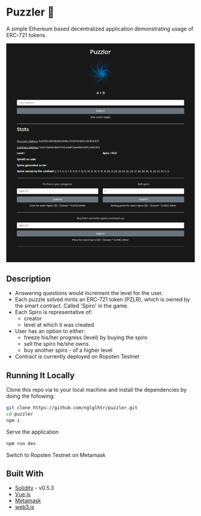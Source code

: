 # Puzzler :game_die:

A simple Ethereum based decentralized application demonstrating usage of ERC-721 tokens.

![Puzzler](./puzzler.png)

## Description

- Answering questions would increment the level for the user.
- Each puzzle solved mints an ERC-721 token (PZLR), which is owned by the smart contract. Called 'Spiro' in the game.
- Each Spiro is representative of: 
  - creator 
  - level at which it was created
- User has an option to either:
  - freeze his/her progress (level) by buying the spiro
  - sell the spiro he/she owns.
  - buy another spiro - of a higher level
- Contract is currently deployed on Ropsten Testnet


## Running It Locally

Clone this repo via to your local machine and install the dependencies by doing the following:

```bash
git clone https://github.com/nglglhtr/puzzler.git
cd puzzler
npm i
```
Serve the application

```bash
npm run dev
```
Switch to Ropsten Testnet on Metamask

## Built With

* [Solidity](https://solidity.readthedocs.io/en/v0.5.3/) - v0.5.3
* [Vue.js](https://vuejs.org/) 
* [Metamask](https://metamask.io/)
* [web3.js](https://github.com/ethereum/web3.js/)
